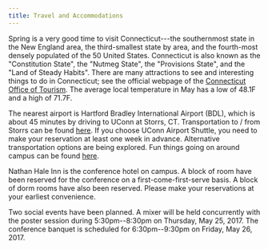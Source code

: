 ```yaml
---
title: Travel and Accommodations
---
```


Spring is a very good time to visit Connecticut---the southernmost
state in the New England area, the third-smallest state by area, and
the fourth-most densely populated of the 50 United States.
Connecticut is also known as the "Constitution State", the "Nutmeg
State", the "Provisions State", and the "Land of Steady Habits".
There are many attractions to see and interesting things to do in
Connecticut; see the official webpage of
the [Connecticut Office of Tourism](http://www.ctvisit.com).  The
average local temperature in May has a low of 48.1F and a high of
71.7F.


The nearest airport is Hartford Bradley International Airport (BDL),
which is about 45 minutes by driving to UConn at Storrs, CT.
Transportation to / from Storrs can be
found [here](http://isss.uconn.edu/gettingtouconn/).  If you choose
UConn Airport Shuttle, you need to make your reservation at least one
week in advance.  Alternative transportation options are being
explored.  Fun things going on around campus can be
found
[here](http://summer.studentactivities.uconn.edu/things-to-do-outside-u/).


Nathan Hale Inn is the conference hotel on campus.
A block of room have been reserved for the conference on a
first-come-first-serve basis.
A block of dorm rooms have also been reserved.
Please make your reservations at your earliest convenience.


Two social events have been planned.
A mixer will be held concurrently with the poster session
during 5:30pm--8:30pm on Thursday, May 25, 2017.
The conference banquet is scheduled for 6:30pm--9:30pm
on Friday, May 26, 2017.

